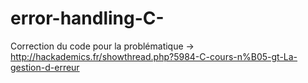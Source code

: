 # error-handling-C-

Correction du code pour la problématique -> http://hackademics.fr/showthread.php?5984-C-cours-n%B05-gt-La-gestion-d-erreur


